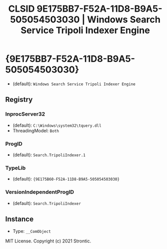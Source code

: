 ﻿---
title: "CLSID 9E175BB7-F52A-11D8-B9A5-505054503030 | Windows Search Service Tripoli Indexer Engine"
excerpt: What is COM-Object CLSID 9E175BB7-F52A-11D8-B9A5-505054503030?
---

# {9E175BB7-F52A-11D8-B9A5-505054503030}

* (default): `Windows Search Service Tripoli Indexer Engine`

## Registry


### InprocServer32

* (default): `C:\Windows\system32\tquery.dll`
* ThreadingModel: `Both`

### ProgID

* (default): `Search.TripoliIndexer.1`

### TypeLib

* (default): `{9E175B60-F52A-11D8-B9A5-505054503030}`

### VersionIndependentProgID

* (default): `Search.TripoliIndexer`

## Instance

* Type: `__ComObject`

MIT License. Copyright (c) 2021 Strontic.


